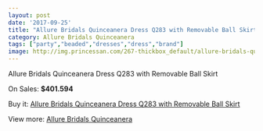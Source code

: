 ```yaml
---
layout: post
date: '2017-09-25'
title: "Allure Bridals Quinceanera Dress Q283 with Removable Ball Skirt"
category: Allure Bridals Quinceanera
tags: ["party","beaded","dresses","dress","brand"]
image: http://img.princessan.com/267-thickbox_default/allure-bridals-quinceanera-dress-q283-with-removable-ball-skirt.jpg
---
```

Allure Bridals Quinceanera Dress Q283 with Removable Ball Skirt

On Sales: **$401.594**
<a href="https://www.princessan.com/en/allure-bridals-quinceanera/133-allure-bridals-quinceanera-dress-q283-with-removable-ball-skirt.html"><amp-img layout="responsive" width="600" height="600" src="//img.princessan.com/267-thickbox_default/allure-bridals-quinceanera-dress-q283-with-removable-ball-skirt.jpg" alt="Allure Bridals Quinceanera Dress Q283 with Removable Ball Skirt 0" /></a>
<a href="https://www.princessan.com/en/allure-bridals-quinceanera/133-allure-bridals-quinceanera-dress-q283-with-removable-ball-skirt.html"><amp-img layout="responsive" width="600" height="600" src="//img.princessan.com/269-thickbox_default/allure-bridals-quinceanera-dress-q283-with-removable-ball-skirt.jpg" alt="Allure Bridals Quinceanera Dress Q283 with Removable Ball Skirt 1" /></a>
<a href="https://www.princessan.com/en/allure-bridals-quinceanera/133-allure-bridals-quinceanera-dress-q283-with-removable-ball-skirt.html"><amp-img layout="responsive" width="600" height="600" src="//img.princessan.com/268-thickbox_default/allure-bridals-quinceanera-dress-q283-with-removable-ball-skirt.jpg" alt="Allure Bridals Quinceanera Dress Q283 with Removable Ball Skirt 2" /></a>

Buy it: [Allure Bridals Quinceanera Dress Q283 with Removable Ball Skirt](https://www.princessan.com/en/allure-bridals-quinceanera/133-allure-bridals-quinceanera-dress-q283-with-removable-ball-skirt.html "Allure Bridals Quinceanera Dress Q283 with Removable Ball Skirt")

View more: [Allure Bridals Quinceanera](https://www.princessan.com/en/3-allure-bridals-quinceanera "Allure Bridals Quinceanera")